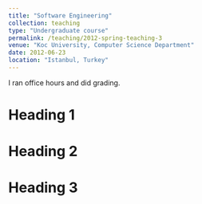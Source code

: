 ```yaml
---
title: "Software Engineering"
collection: teaching
type: "Undergraduate course"
permalink: /teaching/2012-spring-teaching-3
venue: "Koc University, Computer Science Department"
date: 2012-06-23
location: "Istanbul, Turkey"
---
```

I ran office hours and did grading.

Heading 1
======

Heading 2
======

Heading 3
======
